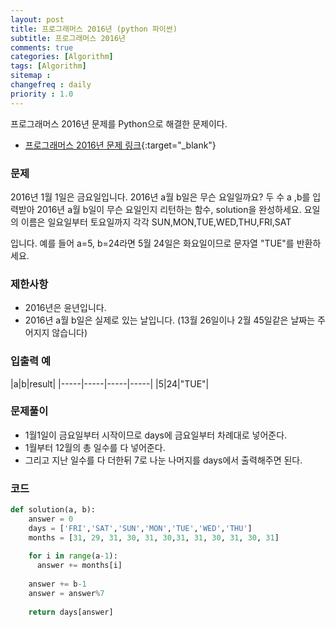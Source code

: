```yaml
---
layout: post
title: 프로그래머스 2016년 (python 파이썬)
subtitle: 프로그래머스 2016년
comments: true
categories: [Algorithm]
tags: [Algorithm]
sitemap :
changefreq : daily
priority : 1.0
---
```

프로그래머스 2016년 문제를 Python으로 해결한 문제이다.  

* [프로그래머스 2016년 문제 링크](https://programmers.co.kr/learn/courses/30/lessons/12901){:target="_blank"}

### 문제 
2016년 1월 1일은 금요일입니다. 2016년 a월 b일은 무슨 요일일까요? 두 수 a ,b를 입력받아 2016년 a월 b일이 무슨 요일인지 리턴하는 함수, solution을 완성하세요. 요일의 이름은 일요일부터 토요일까지 각각 SUN,MON,TUE,WED,THU,FRI,SAT

입니다. 예를 들어 a=5, b=24라면 5월 24일은 화요일이므로 문자열 "TUE"를 반환하세요.

### 제한사항
* 2016년은 윤년입니다.
* 2016년 a월 b일은 실제로 있는 날입니다. (13월 26일이나 2월 45일같은 날짜는 주어지지 않습니다)

### 입출력 예

|a|b|result|
|-----|-----|-----|-----|
|5|24|"TUE"|


### 문제풀이
* 1월1일이 금요일부터 시작이므로 days에 금요일부터 차례대로 넣어준다.
* 1월부터 12월의 총 일수를 다 넣어준다.
* 그리고 지난 일수를 다 더한뒤 7로 나눈 나머지를 days에서 출력해주면 된다.


### 코드
```python
def solution(a, b):
    answer = 0
    days = ['FRI','SAT','SUN','MON','TUE','WED','THU']
    months = [31, 29, 31, 30, 31, 30,31, 31, 30, 31, 30, 31]
    
    for i in range(a-1):
      answer += months[i]
    
    answer += b-1
    answer = answer%7
    
    return days[answer]
```
